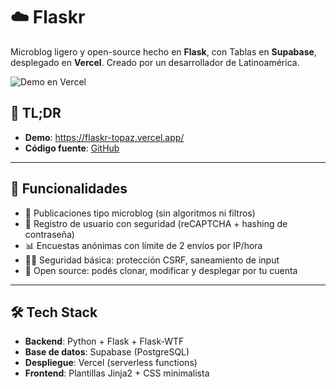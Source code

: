 # ☁️ Flaskr

Microblog ligero y open-source hecho en **Flask**, con Tablas en **Supabase**, desplegado en **Vercel**. Creado por un desarrollador de Latinoamérica.

![Demo en Vercel](https://flaskr-topaz.vercel.app/)

## 🧭 TL;DR
- **Demo**: https://flaskr-topaz.vercel.app/ 
- **Código fuente**: [GitHub](https://github.com/HillkirkLautaro/flaskR)

---

## 🚀 Funcionalidades

- 📝 Publicaciones tipo microblog (sin algoritmos ni filtros)
- 👤 Registro de usuario con seguridad (reCAPTCHA + hashing de contraseña)
- 📊 Encuestas anónimas con límite de 2 envíos por IP/hora
- 🕵️‍♂️ Seguridad básica: protección CSRF, saneamiento de input
- 🧩 Open source: podés clonar, modificar y desplegar por tu cuenta

---

## 🛠 Tech Stack

- **Backend**: Python + Flask + Flask-WTF  
- **Base de datos**: Supabase (PostgreSQL)  
- **Despliegue**: Vercel (serverless functions)  
- **Frontend**: Plantillas Jinja2 + CSS minimalista

